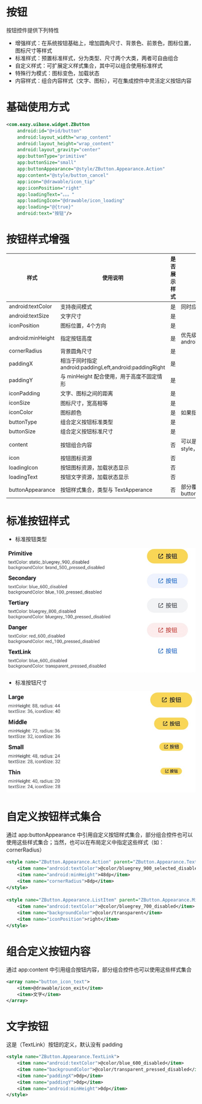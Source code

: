 # 按钮

按钮控件提供下列特性
- 增强样式：在系统按钮基础上，增加圆角尺寸、背景色、前景色，图标位置，图标尺寸等样式
- 标准样式：预置标准样式，分为类型、尺寸两个大类，两者可自由组合
- 自定义样式：可扩展定义样式集合，其中可以组合使用标准样式
- 特殊行为模式：图标变色，加载状态
- 内容样式：组合内容样式（文字、图标），可在集成控件中灵活定义按钮内容

# 基础使用方式
``` xml
<com.eazy.uibase.widget.ZButton
    android:id="@+id/button"
    android:layout_width="wrap_content"
    android:layout_height="wrap_content"
    android:layout_gravity="center"
    app:buttonType="primitive"
    app:buttonSize="small"
    app:buttonAppearance="@style/ZButton.Appearance.Action"
    app:content="@style/button_cancel"
    app:icon="@drawable/icon_tip"
    app:iconPosition="right"
    app:loadingText="。。。"
    app:loadingIcon="@drawable/icon_loading"
    app:loading="@{true}"
    android:text="按钮"/>
```

# 按钮样式增强
| 样式 | 使用说明 | 是否展示样式 | 备注 |
| ------ | ------ | ------ | ------ |
| android:textColor | 支持夜间模式 | 是 | 同时应用于图标颜色 |
| android:textSize | 文字尺寸 | 是 ||
| iconPosition | 图标位置，4个方向 | 是 | |
| android:minHeight | 指定按钮高度 | 是 | 优先级低于 android:layoutHeight="10dp" |
| cornerRadius | 背景圆角尺寸 | 是 ||
| paddingX | 相当于同时指定 android:paddingLeft,android:paddingRight | 是 | |
| paddingY | 与 minHeight 配合使用，用于高度不固定情形 | 是 | |
| iconPadding | 文字、图标之间的距离 | 是 | |
| iconSize | 图标尺寸，宽高相等 | 是 | |
| iconColor | 图标颜色 | 是 | 如果指定，则不跟随文字颜色 |
| buttonType | 组合定义按钮标准类型 | 是 | |
| buttonSize | 组合定义按钮标准尺寸 | 是 | |
| content | 按钮组合内容 | 否 | 可以是 string，drawable，style，array 资源 |
| icon | 按钮图标资源 | 否 | |
| loadingIcon | 按钮图标资源，加载状态显示 | 否 | |
| loadingText | 按钮文字资源，加载状态显示 | 否 | |
| buttonAppearance | 按钮样式集合，类型与 TextApperance | 否 | 部分覆盖 buttonType，buttonSize |


# 标准按钮样式
* 标准按钮类型

 ![buttonType.png](buttonType.png)
* 标准按钮尺寸

 ![buttonSize.png](buttonSize.png)

# 自定义按钮样式集合
通过 app:buttonAppearance 中引用自定义按钮样式集合，部分组合控件也可以使用这些样式集合；当然，也可以在布局定义中指定这些样式（如：cornerRadius）
``` xml
<style name="ZButton.Appearance.Action" parent="ZButton.Appearance.TextLink.Middle">
    <item name="android:textColor">@color/bluegrey_900_selected_disabled</item>
    <item name="android:minHeight">48dp</item>
    <item name="cornerRadius">8dp</item>
</style>

<style name="ZButton.Appearance.ListItem" parent="ZButton.Appearance.Middle">
    <item name="android:textColor">@color/bluegrey_700_disabled</item>
    <item name="backgroundColor">@color/transparent</item>
    <item name="iconPosition">right</item>
</style>
```

# 组合定义按钮内容
通过 app:content 中引用组合按钮内容，部分组合控件也可以使用这些样式集合
``` xml
<array name="button_icon_text">
    <item>@drawable/icon_exit</item>
    <item>文字</item>
</array>
```

# 文字按钮
这是（TextLink）按钮的定义，默认没有 padding
``` xml
<style name="ZButton.Appearance.TextLink">
    <item name="android:textColor">@color/blue_600_disabled</item>
    <item name="backgroundColor">@color/transparent_pressed_disabled</item>
    <item name="paddingX">0dp</item>
    <item name="paddingY">0dp</item>
    <item name="android:minHeight">0dp</item>
</style>
```
